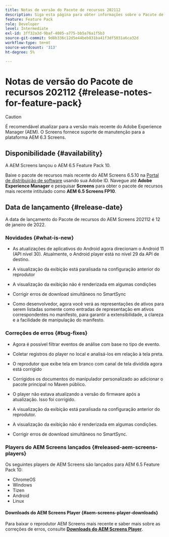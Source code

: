 ```yaml
---
title: Notas de versão do Pacote de recursos 202112
description: Siga esta página para obter informações sobre o Pacote de recursos do AEM Screens 202112 lançado em 12 de janeiro de 2022.
feature: Feature Pack
role: Developer
level: Intermediate
exl-id: 3ff32a3d-9baf-4085-a775-bb5a76a1f5b3
source-git-commit: 9d8b336c12d5e44beb831ba41f3df5031a6ca32d
workflow-type: tm+mt
source-wordcount: '313'
ht-degree: 5%

---
```


# Notas de versão do Pacote de recursos 202112 {#release-notes-for-feature-pack}

>[!CAUTION]
>É recomendável atualizar para a versão mais recente do Adobe Experience Manager (AEM). O Screens fornece suporte de manutenção para a plataforma AEM 6.3 Screens.

## Disponibilidade {#availability}

A AEM Screens lançou o AEM 6.5 Feature Pack 10.

Baixe o pacote de recursos mais recente do AEM Screens 6.5.10 na [Portal de distribuição de software](https://experience.adobe.com/#/downloads/content/software-distribution/br/aem.html) usando sua Adobe ID. Navegue até **Adobe Experience Manager** e pesquisar **Screens** para obter o pacote de recursos mais recente intitulado como **AEM 6.5 Screens FP10**.

## Data de lançamento {#release-date}

A data de lançamento do Pacote de recursos do AEM Screens 202112 é 12 de janeiro de 2022.

### Novidades {#what-is-new}

* As atualizações de aplicativos do Android agora direcionam o Android 11 (API nível 30). Atualmente, o Android player está no nível 29 da API de destino.

* A visualização da exibição está paralisada na configuração anterior do reprodutor

* A visualização da exibição não é renderizada em algumas condições

* Corrigir erros de download simultâneos no SmartSync

* Como desenvolvedor, agora você verá as representações de ativos para serem listadas somente como entradas de representação em ativos correspondentes no manifesto, para garantir a extensibilidade, a clareza e a facilidade de manipulação do manifesto.

### Correções de erros {#bug-fixes}

* Agora é possível filtrar eventos de análise com base no tipo de evento.

* Coletar registros do player no local e analisá-los em relação à tela preta.

* O reprodutor que exibe tela em branco com canal de tela dividida agora está corrigido

* Corrigidos os documentos do manipulador personalizado ao adicionar o pacote principal no Maven público.

* O player não estava atualizando a versão do firmware após a atualização. Isso foi corrigido.

* A visualização da exibição está paralisada na configuração anterior do reprodutor.

* A visualização da exibição não é renderizada em algumas condições.

* Corrigir erros de download simultâneos no SmartSync.

### Players do AEM Screens lançados {#released-aem-screens-players}

Os seguintes players de AEM Screens são lançados para AEM 6.5 Feature Pack 10:

* ChromeOS
* Windows
* Tizen
* Android
* Linux

#### Downloads do AEM Screens Player  {#aem-screens-player-downloads}

Para baixar o reprodutor AEM Screens mais recente e saber mais sobre as correções de erros, consulte **[Downloads do AEM Screens Player](https://download.macromedia.com/screens/index.html)**.
